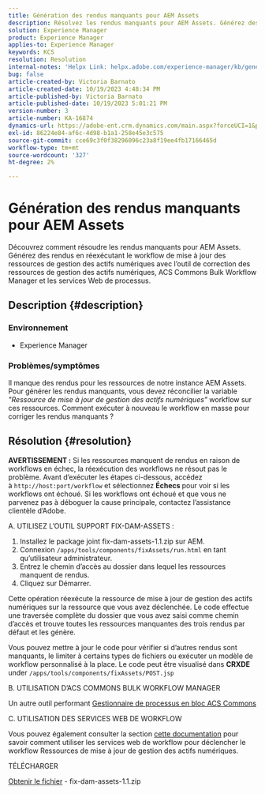```yaml
---
title: Génération des rendus manquants pour AEM Assets
description: Résolvez les rendus manquants pour AEM Assets. Générez des rendus à l’aide de l’outil de correction des ressources de gestion des actifs numériques, d’ACS Commons Bulk Workflow Manager et des services Web de workflow.
solution: Experience Manager
product: Experience Manager
applies-to: Experience Manager
keywords: KCS
resolution: Resolution
internal-notes: 'Helpx Link: helpx.adobe.com/experience-manager/kb/generating-the-missing-renditions-for-aem-assets.html'
bug: false
article-created-by: Victoria Barnato
article-created-date: 10/19/2023 4:48:34 PM
article-published-by: Victoria Barnato
article-published-date: 10/19/2023 5:01:21 PM
version-number: 3
article-number: KA-16874
dynamics-url: https://adobe-ent.crm.dynamics.com/main.aspx?forceUCI=1&pagetype=entityrecord&etn=knowledgearticle&id=b44dac56-9f6e-ee11-8df0-6045bd006793
exl-id: 86224e84-af6c-4d98-b1a1-258e45e3c575
source-git-commit: cce69c3f0f38296096c23a8f19ee4fb17166465d
workflow-type: tm+mt
source-wordcount: '327'
ht-degree: 2%

---
```


# Génération des rendus manquants pour AEM Assets


Découvrez comment résoudre les rendus manquants pour AEM Assets. Générez des rendus en réexécutant le workflow de mise à jour des ressources de gestion des actifs numériques avec l’outil de correction des ressources de gestion des actifs numériques, ACS Commons Bulk Workflow Manager et les services Web de processus.

## Description {#description}


### <b>Environnement</b>

- Experience Manager




### <b>Problèmes/symptômes</b>

Il manque des rendus pour les ressources de notre instance AEM Assets. Pour générer les rendus manquants, vous devez réconcilier la variable *&quot;Ressource de mise à jour de gestion des actifs numériques&quot;* workflow sur ces ressources. Comment exécuter à nouveau le workflow en masse pour corriger les rendus manquants ?


## Résolution {#resolution}


<b>AVERTISSEMENT :</b> Si les ressources manquent de rendus en raison de workflows en échec, la réexécution des workflows ne résout pas le problème. Avant d’exécuter les étapes ci-dessous, accédez à `http://host:port/workflow` et sélectionnez <b>Échecs </b>pour voir si les workflows ont échoué. Si les workflows ont échoué et que vous ne parvenez pas à déboguer la cause principale, contactez l’assistance clientèle d’Adobe.

A. UTILISEZ L’OUTIL SUPPORT FIX-DAM-ASSETS :

1. Installez le package joint fix-dam-assets-1.1.zip sur AEM.
2. Connexion `/apps/tools/components/fixAssets/run.html` en tant qu’utilisateur administrateur.
3. Entrez le chemin d’accès au dossier dans lequel les ressources manquent de rendus.
4. Cliquez sur Démarrer.


Cette opération réexécute la ressource de mise à jour de gestion des actifs numériques sur la ressource que vous avez déclenchée. Le code effectue une traversée complète du dossier que vous avez saisi comme chemin d’accès et trouve toutes les ressources manquantes des trois rendus par défaut et les génère.

Vous pouvez mettre à jour le code pour vérifier si d’autres rendus sont manquants, le limiter à certains types de fichiers ou exécuter un modèle de workflow personnalisé à la place. Le code peut être visualisé dans <b>CRXDE </b>under `/apps/tools/components/fixAssets/POST.jsp`



B. UTILISATION D’ACS COMMONS BULK WORKFLOW MANAGER

Un autre outil performant [Gestionnaire de processus en bloc ACS Commons](https://adobe-consulting-services.github.io/acs-aem-commons/features/bulk-workflow-manager/index.html)



C. UTILISATION DES SERVICES WEB DE WORKFLOW

Vous pouvez également consulter la section [cette documentation](https://helpx.adobe.com/experience-manager/6-2/sites/developing/using/wf-program-interaction.html#Creating,%20Reading%20or%20Deleting%20Workflow%20Models) pour savoir comment utiliser les services web de workflow pour déclencher le workflow Ressources de mise à jour de gestion des actifs numériques.

TÉLÉCHARGER

[Obtenir le fichier](https://helpx.adobe.com/content/dam/help/en/experience-manager/kb/generating-the-missing-renditions-for-aem-assets/_jcr_content/main-pars/download_section/download-1/fix-dam-assets-11.zip "fix-dam-assets-1.1.zip") - fix-dam-assets-1.1.zip
